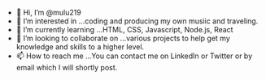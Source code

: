 - 👋 Hi, I’m @mulu219
- 👀 I’m interested in ...coding and producing my own musiic and traveling.
- 🌱 I’m currently learning ...HTML, CSS, Javascript, Node.js, React
- 💞️ I’m looking to collaborate on ...various projects to help get my knowledge and skills to a higher level.
- 📫 How to reach me ...You can contact me on LinkedIn or Twitter or by email which I will shortly post.

<!---
mulu219/mulu219 is a ✨ special ✨ repository because its `README.md` (this file) appears on your GitHub profile.
You can click the Preview link to take a look at your changes.
--->
